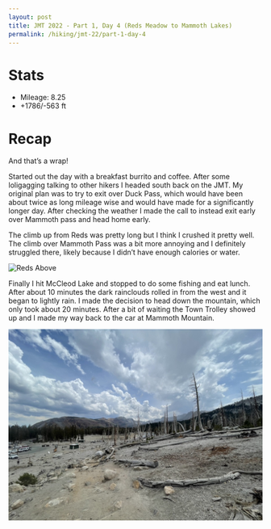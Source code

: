 ```yaml
---
layout: post
title: JMT 2022 - Part 1, Day 4 (Reds Meadow to Mammoth Lakes)
permalink: /hiking/jmt-22/part-1-day-4
---
```


# Stats
- Mileage: 8.25
- +1786/-563 ft

# Recap
And that’s a wrap! 

Started out the day with a breakfast burrito and coffee. After some loligagging talking to other hikers I headed south back on the JMT. My original plan was to try to exit over Duck Pass, which would have been about twice as long mileage wise and would have made for a significantly longer day. After checking the weather I made the call to instead exit early over Mammoth pass and head home early. 

The climb up from Reds was pretty long but I think I crushed it pretty well. The climb over Mammoth Pass was a bit more annoying and I definitely struggled there, likely because I didn’t have enough calories or water. 

![Reds Above](/assets/jmt-2022/4/Reds-Above.jpeg)

Finally I hit McCleod Lake and stopped to do some fishing and eat lunch. After about 10 minutes the dark rainclouds rolled in from the west and it began to lightly rain. I made the decision to head down the mountain, which only took about 20 minutes. After a bit of waiting the Town Trolley showed up and I made my way back to the car at Mammoth Mountain. 

![Back to Reality](/assets/jmt-2022/4/Back-to-Reality.jpeg)
